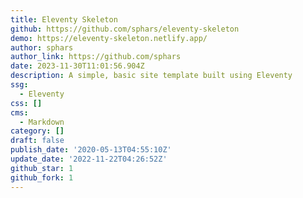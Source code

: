 ```yaml
---
title: Eleventy Skeleton
github: https://github.com/sphars/eleventy-skeleton
demo: https://eleventy-skeleton.netlify.app/
author: sphars
author_link: https://github.com/sphars
date: 2023-11-30T11:01:56.904Z
description: A simple, basic site template built using Eleventy
ssg:
  - Eleventy
css: []
cms:
  - Markdown
category: []
draft: false
publish_date: '2020-05-13T04:55:10Z'
update_date: '2022-11-22T04:26:52Z'
github_star: 1
github_fork: 1
---
```

